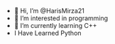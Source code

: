 - 👋 Hi, I’m @HarisMirza21
- 👀 I’m interested in programming
- 🌱 I’m currently learning C++
- I Have Learned Python


<!---
HarisMirza21/HarisMirza21 is a ✨ special ✨ repository because its `README.md` (this file) appears on your GitHub profile.
You can click the Preview link to take a look at your changes.
--->
